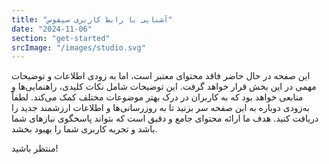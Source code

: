 ```yaml
---
title: "آشنایی با رابط کاربری سیفوس"
date: "2024-11-06"
section: "get-started"
srcImage: "/images/studio.svg"
---
```


این صفحه در حال حاضر فاقد محتوای معتبر است، اما به زودی اطلاعات و توضیحات مهمی در این بخش قرار خواهد گرفت. این توضیحات شامل نکات کلیدی، راهنمایی‌ها و منابعی خواهد بود که به کاربران در درک بهتر موضوعات مختلف کمک می‌کند. لطفاً به‌زودی دوباره به این صفحه سر بزنید تا به روزرسانی‌ها و اطلاعات ارزشمند جدید را دریافت کنید. هدف ما ارائه محتوای جامع و دقیق است که بتواند پاسخگوی نیازهای شما باشد و تجربه کاربری شما را بهبود بخشد.

منتظر باشید!
